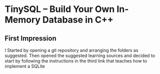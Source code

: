 # TinySQL – Build Your Own In-Memory Database in C++

## First Impression
I Started by opening a git repository and arranging the folders as suggested.
Then opened the suggested learning sources and decided to start by following the instructions 
in the third link that teaches how to implement a SQLite 
